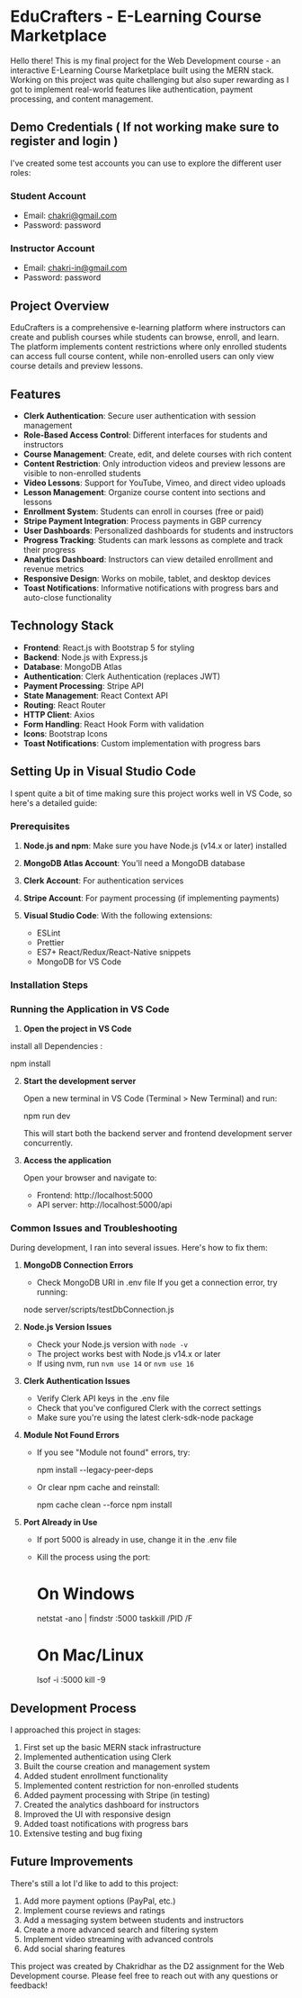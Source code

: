 # EduCrafters - E-Learning Course Marketplace

Hello there! This is my final project for the Web Development course - an interactive E-Learning Course Marketplace built using the MERN stack. Working on this project was quite challenging but also super rewarding as I got to implement real-world features like authentication, payment processing, and content management.

## Demo Credentials ( If not working make sure to register and login )

I've created some test accounts you can use to explore the different user roles:

### Student Account
- Email: chakri@gmail.com
- Password: password

### Instructor Account
- Email: chakri-in@gmail.com
- Password: password

## Project Overview

EduCrafters is a comprehensive e-learning platform where instructors can create and publish courses while students can browse, enroll, and learn. The platform implements content restrictions where only enrolled students can access full course content, while non-enrolled users can only view course details and preview lessons.

## Features

- **Clerk Authentication**: Secure user authentication with session management
- **Role-Based Access Control**: Different interfaces for students and instructors
- **Course Management**: Create, edit, and delete courses with rich content
- **Content Restriction**: Only introduction videos and preview lessons are visible to non-enrolled students
- **Video Lessons**: Support for YouTube, Vimeo, and direct video uploads
- **Lesson Management**: Organize course content into sections and lessons
- **Enrollment System**: Students can enroll in courses (free or paid)
- **Stripe Payment Integration**: Process payments in GBP currency
- **User Dashboards**: Personalized dashboards for students and instructors
- **Progress Tracking**: Students can mark lessons as complete and track their progress
- **Analytics Dashboard**: Instructors can view detailed enrollment and revenue metrics
- **Responsive Design**: Works on mobile, tablet, and desktop devices
- **Toast Notifications**: Informative notifications with progress bars and auto-close functionality


## Technology Stack


- **Frontend**: React.js with Bootstrap 5 for styling
- **Backend**: Node.js with Express.js
- **Database**: MongoDB Atlas
- **Authentication**: Clerk Authentication (replaces JWT)
- **Payment Processing**: Stripe API
- **State Management**: React Context API
- **Routing**: React Router
- **HTTP Client**: Axios
- **Form Handling**: React Hook Form with validation
- **Icons**: Bootstrap Icons
- **Toast Notifications**: Custom implementation with progress bars



## Setting Up in Visual Studio Code

I spent quite a bit of time making sure this project works well in VS Code, so here's a detailed guide:



### Prerequisites

1. **Node.js and npm**: Make sure you have Node.js (v14.x or later) installed
2. **MongoDB Atlas Account**: You'll need a MongoDB database
3. **Clerk Account**: For authentication services
4. **Stripe Account**: For payment processing (if implementing payments)
5. **Visual Studio Code**: With the following extensions:

   - ESLint
   - Prettier
   - ES7+ React/Redux/React-Native snippets
   - MongoDB for VS Code


### Installation Steps



### Running the Application in VS Code

1. **Open the project in VS Code**

  install all Dependencies :

  npm install
  
2. **Start the development server**
   
   Open a new terminal in VS Code (Terminal > New Terminal) and run:
   
   npm run dev
   
   
   This will start both the backend server and frontend development server concurrently.

3. **Access the application**
   
   Open your browser and navigate to:
   - Frontend: http://localhost:5000
   - API server: http://localhost:5000/api




### Common Issues and Troubleshooting

During development, I ran into several issues. Here's how to fix them:

1. **MongoDB Connection Errors**

   - Check MongoDB URI in .env file
   If you get a connection error, try running:
  
   node server/scripts/testDbConnection.js


2. **Node.js Version Issues**

   - Check your Node.js version with `node -v`
   - The project works best with Node.js v14.x or later
   - If using nvm, run `nvm use 14` or `nvm use 16`

3. **Clerk Authentication Issues**
 

            
   - Verify Clerk API keys in the .env file
   - Check that you've configured Clerk with the correct settings
   - Make sure you're using the latest clerk-sdk-node package


4. **Module Not Found Errors**

   - If you see "Module not found" errors, try:
   

     npm install --legacy-peer-deps
     
   - Or clear npm cache and reinstall:
   

     npm cache clean --force
     npm install
     

5. **Port Already in Use**


   - If port 5000 is already in use, change it in the .env file
   - Kill the process using the port:
   

     # On Windows
     netstat -ano | findstr :5000
     taskkill /PID <PID> /F
     
     # On Mac/Linux
     lsof -i :5000
     kill -9 <PID>



## Development Process

I approached this project in stages:

1. First set up the basic MERN stack infrastructure
2. Implemented authentication using Clerk
3. Built the course creation and management system
4. Added student enrollment functionality
5. Implemented content restriction for non-enrolled students
6. Added payment processing with Stripe (in testing)
7. Created the analytics dashboard for instructors
8. Improved the UI with responsive design
9. Added toast notifications with progress bars
10. Extensive testing and bug fixing



## Future Improvements

There's still a lot I'd like to add to this project:

1. Add more payment options (PayPal, etc.)
2. Implement course reviews and ratings
3. Add a messaging system between students and instructors
4. Create a more advanced search and filtering system
5. Implement video streaming with advanced controls
6. Add social sharing features


This project was created by Chakridhar as the D2 assignment for the Web Development course. Please feel free to reach out with any questions or feedback!